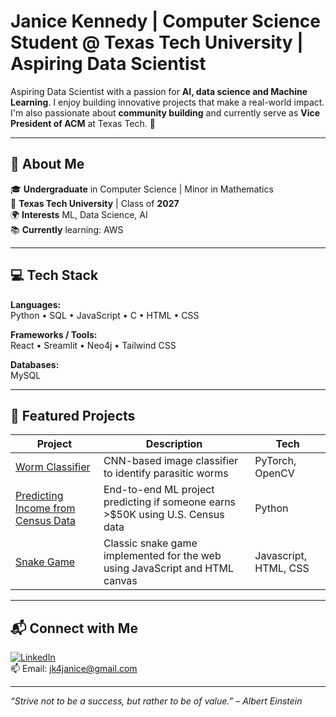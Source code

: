 # Janice Kennedy | Computer Science Student @ Texas Tech University | Aspiring Data Scientist

Aspiring Data Scientist with a passion for **AI, data science and Machine Learning**. I enjoy building innovative projects that make a real-world impact. I'm also passionate about **community building** and currently serve as **Vice President of ACM** at Texas Tech. 🚀

---

## 🧠 About Me

🎓 **Undergraduate** in Computer Science | Minor in Mathematics  
🏫 **Texas Tech University** | Class of **2027**  
🌍 **Interests** ML, Data Science, AI  
📚 **Currently** learning: AWS

---

## 💻 Tech Stack

**Languages:**  
Python • SQL • JavaScript • C • HTML • CSS

**Frameworks / Tools:**  
React • Sreamlit • Neo4j • Tailwind CSS

**Databases:**  
MySQL

---

## 🚀 Featured Projects

| Project | Description | Tech |
|--------|-------------|------|
| [Worm Classifier](https://github.com/0921-janice/c.elegans-worm-classifier) | CNN-based image classifier to identify parasitic worms | PyTorch, OpenCV |
| [Predicting Income from Census Data](https://github.com/0921-janice/BreakThroughTechAI-Portfolio) | End-to-end ML project predicting if someone earns >$50K using U.S. Census data | Python |
| [Snake Game](https://github.com/0921-janice/Snake-Game) | Classic snake game implemented for the web using JavaScript and HTML canvas | Javascript, HTML, CSS |

---

## 📬 Connect with Me

[![LinkedIn](https://img.shields.io/badge/-LinkedIn-0A66C2?logo=linkedin&logoColor=white)](https://linkedin.com/in/your-link)  
📫 Email: jk4janice@gmail.com

---

_“Strive not to be a success, but rather to be of value.” – Albert Einstein_
